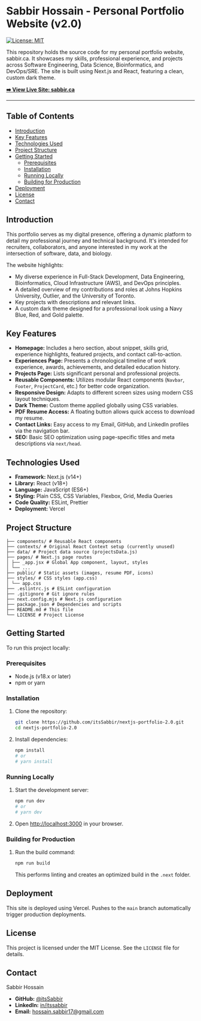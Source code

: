 # Sabbir Hossain - Personal Portfolio Website (v2.0)

[![License: MIT](https://img.shields.io/badge/License-MIT-yellow.svg)](https://opensource.org/licenses/MIT)

This repository holds the source code for my personal portfolio website, sabbir.ca. It showcases my skills, professional experience, and projects across Software Engineering, Data Science, Bioinformatics, and DevOps/SRE. The site is built using Next.js and React, featuring a clean, custom dark theme.

**[➡️ View Live Site: sabbir.ca](https://sabbir.ca/)**

---

## Table of Contents

*   [Introduction](#introduction)
*   [Key Features](#key-features)
*   [Technologies Used](#technologies-used)
*   [Project Structure](#project-structure)
*   [Getting Started](#getting-started)
    *   [Prerequisites](#prerequisites)
    *   [Installation](#installation)
    *   [Running Locally](#running-locally)
    *   [Building for Production](#building-for-production)
*   [Deployment](#deployment)
*   [License](#license)
*   [Contact](#contact)

## Introduction

This portfolio serves as my digital presence, offering a dynamic platform to detail my professional journey and technical background. It's intended for recruiters, collaborators, and anyone interested in my work at the intersection of software, data, and biology.

The website highlights:
*   My diverse experience in Full-Stack Development, Data Engineering, Bioinformatics, Cloud Infrastructure (AWS), and DevOps principles.
*   A detailed overview of my contributions and roles at Johns Hopkins University, Outlier, and the University of Toronto.
*   Key projects with descriptions and relevant links.
*   A custom dark theme designed for a professional look using a Navy Blue, Red, and Gold palette.

## Key Features

*   **Homepage:** Includes a hero section, about snippet, skills grid, experience highlights, featured projects, and contact call-to-action.
*   **Experiences Page:** Presents a chronological timeline of work experience, awards, achievements, and detailed education history.
*   **Projects Page:** Lists significant personal and professional projects.
*   **Reusable Components:** Utilizes modular React components (`Navbar`, `Footer`, `ProjectCard`, etc.) for better code organization.
*   **Responsive Design:** Adapts to different screen sizes using modern CSS layout techniques.
*   **Dark Theme:** Custom theme applied globally using CSS variables.
*   **PDF Resume Access:** A floating button allows quick access to download my resume.
*   **Contact Links:** Easy access to my Email, GitHub, and LinkedIn profiles via the navigation bar.
*   **SEO:** Basic SEO optimization using page-specific titles and meta descriptions via `next/head`.

## Technologies Used

*   **Framework:** Next.js (v14+)
*   **Library:** React (v18+)
*   **Language:** JavaScript (ES6+)
*   **Styling:** Plain CSS, CSS Variables, Flexbox, Grid, Media Queries
*   **Code Quality:** ESLint, Prettier
*   **Deployment:** Vercel

## Project Structure
```
├── components/ # Reusable React components
├── contexts/ # Original React Context setup (currently unused)
├── data/ # Project data source (projectsData.js)
├── pages/ # Next.js page routes
│ ├── _app.jsx # Global App component, layout, styles
│ └── ...
├── public/ # Static assets (images, resume PDF, icons)
├── styles/ # CSS styles (app.css)
│ └── app.css
├── .eslintrc.js # ESLint configuration
├── .gitignore # Git ignore rules
├── next.config.mjs # Next.js configuration
├── package.json # Dependencies and scripts
├── README.md # This file
└── LICENSE # Project License
```

## Getting Started

To run this project locally:

### Prerequisites

*   Node.js (v18.x or later)
*   npm or yarn

### Installation

1.  Clone the repository:
    ```bash
    git clone https://github.com/itsSabbir/nextjs-portfolio-2.0.git
    cd nextjs-portfolio-2.0
    ```
2.  Install dependencies:
    ```bash
    npm install
    # or
    # yarn install
    ```

### Running Locally

1.  Start the development server:
    ```bash
    npm run dev
    # or
    # yarn dev
    ```
2.  Open [http://localhost:3000](http://localhost:3000) in your browser.

### Building for Production

1.  Run the build command:
    ```bash
    npm run build
    ```
    This performs linting and creates an optimized build in the `.next` folder.

## Deployment

This site is deployed using Vercel. Pushes to the `main` branch automatically trigger production deployments.

## License

This project is licensed under the MIT License. See the `LICENSE` file for details.

## Contact

Sabbir Hossain

*   **GitHub:** [@itsSabbir](https://github.com/itsSabbir)
*   **LinkedIn:** [in/itssabbir](https://linkedin.com/in/itssabbir)
*   **Email:** [hossain.sabbir17@gmail.com](mailto:hossain.sabbir17@gmail.com)
